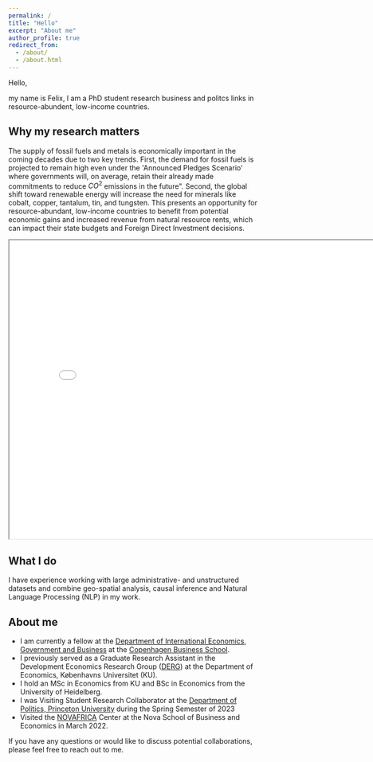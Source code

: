 ```yaml
---
permalink: /
title: "Hello"
excerpt: "About me"
author_profile: true
redirect_from: 
  - /about/
  - /about.html
---
```

Hello,

my name is Felix, I am a PhD student research business and politcs links in resource-abundent, low-income countries.

## Why my research matters

The supply of fossil fuels and metals is economically important in the coming decades due to two key trends. First, the demand for fossil fuels  is projected to remain high even under the 'Announced Pledges Scenario' where governments will, on average, retain their already made commitments to reduce $CO^{2}$ emissions in the future". Second, the global shift toward renewable energy will increase the need for minerals like cobalt, copper, tantalum, tin, and tungsten. This presents an opportunity for resource-abundant, low-income countries to benefit from potential economic gains and increased revenue from natural resource rents, which can impact their state budgets and Foreign Direct Investment decisions.

<iframe src="files/linechart/global_demand.jpg" height="600" width="800"> </iframe>

## What I do

I have experience working with large administrative- and unstructured datasets and combine geo-spatial analysis, causal inference and Natural Language Processing (NLP) in my work.

## About me

- I am currently a fellow at the [Department of International Economics, Government and Business](https://www.cbs.dk/en/research/departments-and-centres/department-of-international-economics-government-and-business) at the [Copenhagen Business School](https://www.cbs.dk/en).
- I previously served as a Graduate Research Assistant in the Development Economics Research Group ([DERG](https://www.econ.ku.dk/derg/)) at the Department of Economics, Københavns Universitet (KU).
- I hold an MSc in Economics from KU and BSc in Economics from the University of Heidelberg.
- I was Visiting Student Research Collaborator at the [Department of Politics, Princeton University](https://politics.princeton.edu/) during the Spring Semester of 2023
- Visited the [NOVAFRICA](https://novafrica.org/) Center at the Nova School of Business and Economics in March 2022.

If you have any questions or would like to discuss potential collaborations, please feel free to reach out to me.
